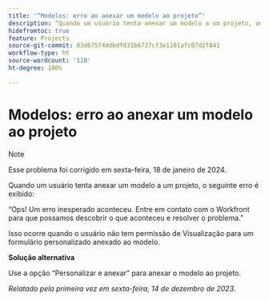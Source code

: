 ```yaml
---
title: '“Modelos: erro ao anexar um modelo ao projeto”'
description: “Quando um usuário tenta anexar um modelo a um projeto, um erro é exibido. Uma solução alternativa está disponível.”
hidefromtoc: true
feature: Projects
source-git-commit: 83d675f4ddbdf031b6737cf3e1101afc07d2f841
workflow-type: ht
source-wordcount: '110'
ht-degree: 100%

---
```



# Modelos: erro ao anexar um modelo ao projeto

>[!NOTE]
>
>Esse problema foi corrigido em sexta-feira, 18 de janeiro de 2024.

Quando um usuário tenta anexar um modelo a um projeto, o seguinte erro é exibido:

“Ops! Um erro inesperado aconteceu. Entre em contato com o Workfront para que possamos descobrir o que aconteceu e resolver o problema.”

Isso ocorre quando o usuário não tem permissão de Visualização para um formulário personalizado anexado ao modelo.

**Solução alternativa**

Use a opção “Personalizar e anexar” para anexar o modelo ao projeto.

_Relatado pela primeira vez em sexta-feira, 14 de dezembro de 2023._
